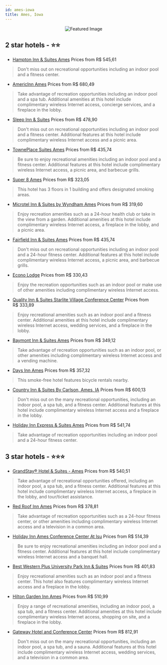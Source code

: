 ```yaml
---
id: ames-iowa
title: Ames, Iowa
---
```


<center><img src="https://i.travelapi.com/hotels/14000000/13450000/13440600/13440571/61097502_z.jpg" alt="Featured Image" /></center>


##  2 star hotels - ⭐️⭐️

-    [Hampton Inn & Suites Ames](https://us.hurb.com/hotels/ames/hampton-inn-suites-ames-JNP-JP554699?cmp=18055) Prices from R$ 545,61
   > Don't miss out on recreational opportunities including an indoor pool and a fitness center.
-    [AmericInn Ames](https://us.hurb.com/hotels/ames/americinn-ames-JNP-JP233889?cmp=18055) Prices from R$ 680,49
   > Take advantage of recreation opportunities including an indoor pool and a spa tub. Additional amenities at this hotel include complimentary wireless Internet access, concierge services, and a fireplace in the lobby.
-    [Sleep Inn & Suites](https://us.hurb.com/hotels/ames/sleep-inn-suites-JNP-JP653961?cmp=18055) Prices from R$ 478,90
   > Don't miss out on recreational opportunities including an indoor pool and a fitness center. Additional features at this hotel include complimentary wireless Internet access and a picnic area.
-    [TownePlace Suites Ames](https://us.hurb.com/hotels/ames/towneplace-suites-ames-JNP-JP01263B?cmp=18055) Prices from R$ 435,74
   > Be sure to enjoy recreational amenities including an indoor pool and a fitness center. Additional features at this hotel include complimentary wireless Internet access, a picnic area, and barbecue grills.
-    [Super 8 Ames](https://us.hurb.com/hotels/ames/super-8-ames-JNP-JP065704?cmp=18055) Prices from R$ 323,05
   > This hotel has 3 floors in 1 building and offers designated smoking areas.
-    [Microtel Inn & Suites by Wyndham Ames](https://us.hurb.com/hotels/ames/microtel-inn-suites-by-wyndham-ames-JNP-JP986662?cmp=18055) Prices from R$ 319,60
   > Enjoy recreation amenities such as a 24-hour health club or take in the view from a garden. Additional amenities at this hotel include complimentary wireless Internet access, a fireplace in the lobby, and a picnic area.
-    [Fairfield Inn & Suites Ames](https://us.hurb.com/hotels/ames/fairfield-inn-suites-ames-JNP-JP991700?cmp=18055) Prices from R$ 435,74
   > Don't miss out on recreational opportunities including an indoor pool and a 24-hour fitness center. Additional features at this hotel include complimentary wireless Internet access, a picnic area, and barbecue grills.
-    [Econo Lodge](https://us.hurb.com/hotels/ames/econo-lodge-JNP-JP973364?cmp=18055) Prices from R$ 330,43
   > Enjoy the recreation opportunities such as an indoor pool or make use of other amenities including complimentary wireless Internet access.
-    [Quality Inn & Suites Starlite Village Conference Center](https://us.hurb.com/hotels/ames/quality-inn-suites-starlite-village-conference-center-JNP-JP002654?cmp=18055) Prices from R$ 333,89
   > Enjoy recreational amenities such as an indoor pool and a fitness center. Additional amenities at this hotel include complimentary wireless Internet access, wedding services, and a fireplace in the lobby.
-    [Baymont Inn & Suites Ames](https://us.hurb.com/hotels/ames/baymont-inn-suites-ames-JNP-JP073461?cmp=18055) Prices from R$ 349,12
   > Take advantage of recreation opportunities such as an indoor pool, or other amenities including complimentary wireless Internet access and a vending machine.
-    [Days Inn Ames](https://us.hurb.com/hotels/ames/days-inn-ames-JNP-JP065700?cmp=18055) Prices from R$ 357,32
   > This smoke-free hotel features bicycle rentals nearby.
-    [Country Inn & Suites By Carlson, Ames, IA](https://us.hurb.com/hotels/ames/country-inn-suites-by-carlson-ames-ia-JNP-JP849087?cmp=18055) Prices from R$ 600,13
   > Don't miss out on the many recreational opportunities, including an indoor pool, a spa tub, and a fitness center. Additional features at this hotel include complimentary wireless Internet access and a fireplace in the lobby.
-    [Holiday Inn Express & Suites Ames](https://us.hurb.com/hotels/ames/holiday-inn-express-suites-ames-JNP-JP065701?cmp=18055) Prices from R$ 541,74
   > Take advantage of recreation opportunities including an indoor pool and a 24-hour fitness center.

##  3 star hotels - ⭐️⭐️⭐️

-    [GrandStay® Hotel & Suites - Ames](https://us.hurb.com/hotels/ames/grandstay-r-hotel-suites-ames-JNP-JP321281?cmp=18055) Prices from R$ 540,51
   > Take advantage of recreational opportunities offered, including an indoor pool, a spa tub, and a fitness center. Additional features at this hotel include complimentary wireless Internet access, a fireplace in the lobby, and tour/ticket assistance.
-    [Red Roof Inn Ames](https://us.hurb.com/hotels/ames/red-roof-inn-ames-JNP-JP002657?cmp=18055) Prices from R$ 378,81
   > Take advantage of recreation opportunities such as a 24-hour fitness center, or other amenities including complimentary wireless Internet access and a television in a common area.
-    [Holiday Inn Ames Conference Center At Isu](https://us.hurb.com/hotels/ames/holiday-inn-ames-conference-center-at-isu-JNP-JP973779?cmp=18055) Prices from R$ 514,39
   > Be sure to enjoy recreational amenities including an indoor pool and a fitness center. Additional features at this hotel include complimentary wireless Internet access and a banquet hall.
-    [Best Western Plus University Park Inn & Suites](https://us.hurb.com/hotels/ames/best-western-plus-university-park-inn-suites-JNP-JP781707?cmp=18055) Prices from R$ 401,83
   > Enjoy recreational amenities such as an indoor pool and a fitness center. This hotel also features complimentary wireless Internet access and a fireplace in the lobby.
-    [Hilton Garden Inn Ames](https://us.hurb.com/hotels/ames/hilton-garden-inn-ames-JNP-JP002656?cmp=18055) Prices from R$ 510,99
   > Enjoy a range of recreational amenities, including an indoor pool, a spa tub, and a fitness center. Additional amenities at this hotel include complimentary wireless Internet access, shopping on site, and a fireplace in the lobby.
-    [Gateway Hotel and Conference Center](https://us.hurb.com/hotels/ames/gateway-hotel-and-conference-center-JNP-JP616681?cmp=18055) Prices from R$ 812,91
   > Don't miss out on the many recreational opportunities, including an indoor pool, a spa tub, and a sauna. Additional features at this hotel include complimentary wireless Internet access, wedding services, and a television in a common area.
